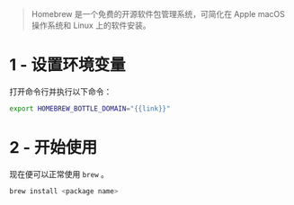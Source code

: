 > Homebrew 是一个免费的开源软件包管理系统，可简化在 Apple macOS 操作系统和 Linux 上的软件安装。

# 1 - 设置环境变量

打开命令行并执行以下命令：

```bash
export HOMEBREW_BOTTLE_DOMAIN="{{link}}"
```

# 2 - 开始使用

现在便可以正常使用 `brew` 。

```bash
brew install <package name>
```
